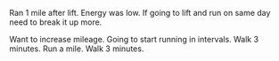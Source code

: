 Ran 1 mile after lift. Energy was low. If going to lift and run on same day need to break it up more.

Want to increase mileage. Going to start running in intervals. Walk 3 minutes. Run a mile. Walk 3 minutes.